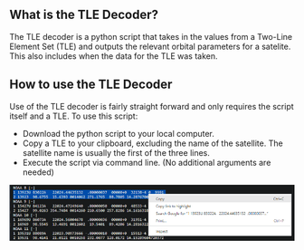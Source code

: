 ## What is the TLE Decoder?
The TLE decoder is a python script that takes in the values from a Two-Line Element Set (TLE) and outputs the relevant orbital parameters for a satelite. This also includes when the data for the TLE was taken.

## How to use the TLE Decoder
Use of the TLE decoder is fairly straight forward and only requires the script itself and a TLE. To use this script:
* Download the python script to your local computer.
* Copy a TLE to your clipboard, excluding the name of the satellite. The satellite name is usually the first of the three lines.
* Execute the script via command line. (No additional arguments are needed)

![HowTo](Images/TLE_Decoder_How_to.png)
